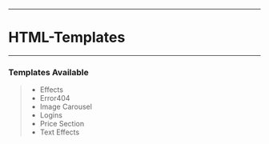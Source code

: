 ___
# HTML-Templates
___

### Templates Available

>- Effects
>- Error404
>- Image Carousel
>- Logins 
>- Price Section
>- Text Effects
